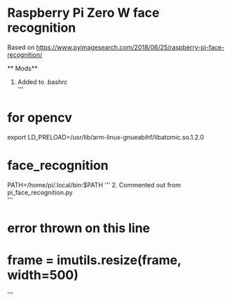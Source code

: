 # Raspberry Pi Zero W face recognition
Based on https://www.pyimagesearch.com/2018/06/25/raspberry-pi-face-recognition/

** Mods**  
  
1. Added to .bashrc  
'''
# for opencv
export LD_PRELOAD=/usr/lib/arm-linux-gnueabihf/libatomic.so.1.2.0
# face_recognition
PATH=/home/pi/.local/bin:$PATH
''' 
2. Commented out from pi_face_recognition.py  
'''
# error thrown on this line
# frame = imutils.resize(frame, width=500)
'''
